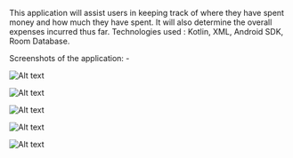 
This application will assist users in keeping track of where they have spent money and how much they have spent. 
It will also determine the overall expenses incurred thus far. 
Technologies used : Kotlin, XML, Android SDK, Room Database.

Screenshots of the application: - 

![Alt text](https://postimg.cc/HrgYBqrr
 "Preview")

![Alt text](https://postimg.cc/qhz4N055
 "Preview")

![Alt text](https://postimg.cc/MnmW49Bd
 "Preview")

![Alt text](https://postimg.cc/Lq4HMjBR
 "Preview")

![Alt text](https://postimg.cc/PL6dfN2D
 "Preview")


